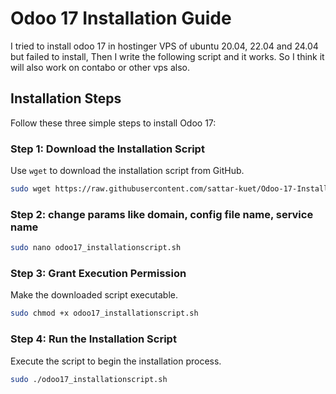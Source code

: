 # Odoo 17 Installation Guide

I tried to install odoo 17 in hostinger VPS of ubuntu 20.04, 22.04 and 24.04 but failed to install, Then I write the following script and it works. So I think it will also work on contabo or other vps also.



## **Installation Steps**

Follow these three simple steps to install Odoo 17:

### **Step 1: Download the Installation Script**
Use `wget` to download the installation script from GitHub.

```bash
sudo wget https://raw.githubusercontent.com/sattar-kuet/Odoo-17-Installation-Script/refs/heads/main/odoo17_installationscript.sh
```
### **Step 2: change params like domain, config file name, service name**
```bash
sudo nano odoo17_installationscript.sh
```

### **Step 3: Grant Execution Permission**
Make the downloaded script executable.

```bash
sudo chmod +x odoo17_installationscript.sh
```

### **Step 4: Run the Installation Script**
Execute the script to begin the installation process.

```bash
sudo ./odoo17_installationscript.sh
```

